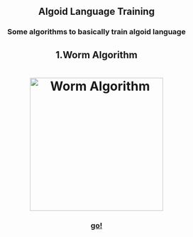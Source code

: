 
<h2 align = "center">Algoid Language Training</h2> 

<h3 align = "center">Some algorithms to basically train algoid language</h3>

<h2 align = "center">1.Worm Algorithm</h2>

<!-- align and -->
<h1 align="center"><img title="Worm Algorithm" src="https://i.imgur.com/R7nTfkc.png" width="300px"></h1>

<h3 align="center"><a href="https://github.com/mateussn/algoid-training/blob/master/Worm/worm_collision.al">go!</a></h1>

